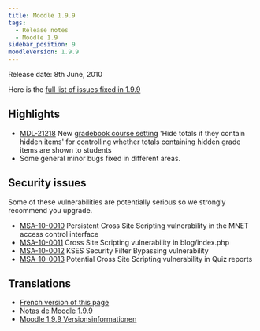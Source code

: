 ```yaml
---
title: Moodle 1.9.9
tags:
  - Release notes
  - Moodle 1.9
sidebar_position: 9
moodleVersion: 1.9.9
---
```

Release date: 8th June, 2010

Here is the [full list of issues fixed in 1.9.9](http://moodle.atlassian.net/browse/MDL/fixforversion/10405)

## Highlights

- [MDL-21218](https://moodle.atlassian.net/browse/MDL-21218) New [gradebook course setting](https://docs.moodle.org/dev/Gradebook_course_settings) 'Hide totals if they contain hidden items' for controlling whether totals containing hidden grade items are shown to students
- Some general minor bugs fixed in different areas.

## Security issues

Some of these vulnerabilities are potentially serious so we strongly recommend you upgrade.

- [MSA-10-0010](http://moodle.org/mod/forum/discuss.php?d=152366) Persistent Cross Site Scripting vulnerability in the MNET access control interface
- [MSA-10-0011](http://moodle.org/mod/forum/discuss.php?d=152367) Cross Site Scripting vulnerability in blog/index.php
- [MSA-10-0012](http://moodle.org/mod/forum/discuss.php?d=152368) KSES Security Filter Bypassing vulnerability
- [MSA-10-0013](http://moodle.org/mod/forum/discuss.php?d=152369) Potential Cross Site Scripting vulnerability in Quiz reports

## Translations

- [French version of this page](https://docs.moodle.org/19/fr/Notes_de_mise_à_jour_de_Moodle_1.9.9)
- [Notas de Moodle 1.9.9](https://docs.moodle.org/es/Notas_de_Moodle_1.9.9)
- [Moodle 1.9.9 Versionsinformationen](https://docs.moodle.org/de/Moodle_1.9.9_Versionsinformationen)
